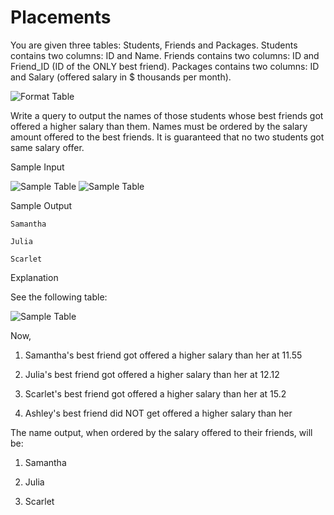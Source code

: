 # Placements
You are given three tables: Students, Friends and Packages. Students contains two columns: ID and Name. Friends contains two columns: ID and Friend_ID (ID of the ONLY best friend). Packages contains two columns: ID and Salary (offered salary in $ thousands per month).

![Format Table](https://s3.amazonaws.com/hr-challenge-images/12895/1443820186-2a9b4939a8-1.png)

Write a query to output the names of those students whose best friends got offered a higher salary than them. Names must be ordered by the salary amount offered to the best friends. It is guaranteed that no two students got same salary offer.

Sample Input

![Sample Table](https://s3.amazonaws.com/hr-challenge-images/12895/1443820079-9bd1e231b1-2_1.png)
![Sample Table](https://s3.amazonaws.com/hr-challenge-images/12895/1443820100-adb691b2f5-2_2.png)

Sample Output

    Samantha

    Julia

    Scarlet

Explanation

See the following table:

![Sample Table](https://s3.amazonaws.com/hr-challenge-images/12895/1443819966-c37c146d27-3.png)

Now,

1. Samantha's best friend got offered a higher salary than her at 11.55

2. Julia's best friend got offered a higher salary than her at 12.12

3. Scarlet's best friend got offered a higher salary than her at 15.2

4. Ashley's best friend did NOT get offered a higher salary than her

The name output, when ordered by the salary offered to their friends, will be:

1. Samantha

2. Julia

3. Scarlet